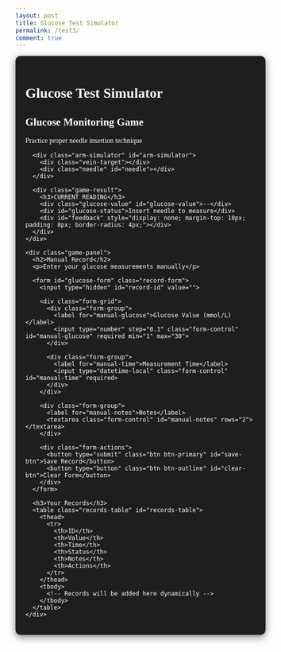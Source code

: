 ```yaml
---
layout: post
title: Glucose Test Simulator
permalink: /test3/
comment: true
---
```


<link href='https://fonts.googleapis.com/css?family=Oxygen Mono' rel='stylesheet'>
<style>
  .container {
    font-family: 'Oxygen Mono';
    max-width: 1200px;
    margin: 0 auto;
    padding: 20px;
    background-color: #1e1e1e;
    color: #ffffff;
    border-radius: 10px;
    box-shadow: 0 4px 15px rgba(0, 0, 0, 0.5);
  }
  
  .game-section {
    display: flex;
    gap: 20px;
    margin-bottom: 40px;
    flex-wrap: wrap;
  }
  
  .game-panel {
    flex: 1;
    background: #2c2c2c;
    border-radius: 10px;
    padding: 20px;
    box-shadow: 0 4px 10px rgba(0, 0, 0, 0.5);
    color: #ffffff;
  }
  
  .arm-simulator {
    position: relative;
    width: 100%;
    height: 300px;
    background-color: #3a3a3a;
    border-radius: 10px;
    margin-bottom: 20px;
    overflow: hidden;
    touch-action: none;
    border: 2px solid #ffffff;
  }
  
  .vein-target {
    position: absolute;
    width: 15px;
    height: 80px;
    background-color: #3a86ff;
    left: 50%;
    top: 50%;
    transform: translate(-50%, -50%);
    border-radius: 8px;
    box-shadow: 0 0 10px rgba(58, 134, 255, 0.6);
  }
  
  .needle {
    position: absolute;
    width: 20px;
    height: 100px;
    background: linear-gradient(to bottom, #e63946, #ff758f);
    cursor: grab;
    top: 20px;
    left: 50%;
    transform: translateX(-50%);
    border-radius: 0 0 8px 8px;
    z-index: 10;
    box-shadow: 0 4px 10px rgba(0, 0, 0, 0.2);
    transition: transform 0.1s;
    touch-action: none;
  }
  
  .game-result {
    text-align: center;
    margin: 20px 0;
    color: #ffffff;
  }
  
  .glucose-value {
    font-size: 2.5rem;
    font-weight: bold;
    color: #3b82f6;
    margin: 10px 0;
  }
  
  .status-normal { color: #10b981; }
  .status-high { color: #f59e0b; }
  .status-low { color: #ef4444; }
  
  .record-form {
    background: #2c2c2c;
    border-radius: 10px;
    padding: 20px;
    box-shadow: 0 4px 10px rgba(0, 0, 0, 0.5);
    margin-bottom: 30px;
    color: #ffffff;
  }
  
  .form-grid {
    display: grid;
    grid-template-columns: 1fr 1fr;
    gap: 15px;
    margin-bottom: 15px;
  }
  
  .form-group {
    margin-bottom: 15px;
  }
  
  .form-group label {
    display: block;
    margin-bottom: 5px;
    font-weight: 500;
  }
  
  .form-control {
    width: 100%;
    padding: 8px;
    border: 1px solid #4a5568;
    border-radius: 6px;
    font-size: 14px;
    background-color: #3a3a3a;
    color: #ffffff;
  }
  
  .form-actions {
    display: flex;
    gap: 10px;
    margin-top: 20px;
  }
  
  .btn {
    padding: 8px 16px;
    border-radius: 6px;
    font-weight: 500;
    cursor: pointer;
    transition: all 0.2s;
  }
  
  .btn-primary {
    background: #3b82f6;
    color: white;
    border: none;
  }
  
  .btn-outline {
    background: #2c2c2c;
    border: 1px solid #e2e8f0;
    color: #ffffff;
  }
  
  .records-table {
    width: 100%;
    border-collapse: collapse;
    margin-top: 20px;
    font-size: 14px;
    background: #2c2c2c;
    border-radius: 10px;
    overflow: hidden;
    box-shadow: 0 4px 10px rgba(0, 0, 0, 0.5);
    color: #ffffff;
  }
  
  .records-table th {
    background: #3a3a3a;
    padding: 12px 15px;
    text-align: left;
    border-bottom: 1px solid #4a5568;
    font-weight: 600;
  }
  
  .records-table td {
    padding: 12px 15px;
    border-bottom: 1px solid #4a5568;
  }
  
  .table-actions {
    display: flex;
    gap: 8px;
  }
  
  .action-btn {
    padding: 4px 8px;
    border-radius: 4px;
    font-size: 12px;
    cursor: pointer;
    border: none;
  }
  
  .edit-btn {
    background: #e0f2fe;
    color: #0369a1;
  }
  
  .delete-btn {
    background: #fee2e2;
    color: #b91c1c;
  }
  
  .feedback {
    position: fixed;
    bottom: 20px;
    left: 50%;
    transform: translateX(-50%);
    padding: 10px 20px;
    border-radius: 5px;
    color: white;
    z-index: 1000;
    display: none;
  }
  
  .feedback-success {
    background-color: #10b981;
  }
  
  .feedback-error {
    background-color: #ef4444;
  }
</style>

<div class="container">
  <h1>Glucose Test Simulator</h1>
  
  <div class="game-section">
    <div class="game-panel">
      <h2>Glucose Monitoring Game</h2>
      <p>Practice proper needle insertion technique</p>
      
      <div class="arm-simulator" id="arm-simulator">
        <div class="vein-target"></div>
        <div class="needle" id="needle"></div>
      </div>
      
      <div class="game-result">
        <h3>CURRENT READING</h3>
        <div class="glucose-value" id="glucose-value">--</div>
        <div id="glucose-status">Insert needle to measure</div>
        <div id="feedback" style="display: none; margin-top: 10px; padding: 8px; border-radius: 4px;"></div>
      </div>
    </div>
    
    <div class="game-panel">
      <h2>Manual Record</h2>
      <p>Enter your glucose measurements manually</p>
      
      <form id="glucose-form" class="record-form">
        <input type="hidden" id="record-id" value="">
        
        <div class="form-grid">
          <div class="form-group">
            <label for="manual-glucose">Glucose Value (mmol/L)</label>
            <input type="number" step="0.1" class="form-control" id="manual-glucose" required min="1" max="30">
          </div>
          
          <div class="form-group">
            <label for="manual-time">Measurement Time</label>
            <input type="datetime-local" class="form-control" id="manual-time" required>
          </div>
        </div>
        
        <div class="form-group">
          <label for="manual-notes">Notes</label>
          <textarea class="form-control" id="manual-notes" rows="2"></textarea>
        </div>
        
        <div class="form-actions">
          <button type="submit" class="btn btn-primary" id="save-btn">Save Record</button>
          <button type="button" class="btn btn-outline" id="clear-btn">Clear Form</button>
        </div>
      </form>
      
      <h3>Your Records</h3>
      <table class="records-table" id="records-table">
        <thead>
          <tr>
            <th>ID</th>
            <th>Value</th>
            <th>Time</th>
            <th>Status</th>
            <th>Notes</th>
            <th>Actions</th>
          </tr>
        </thead>
        <tbody>
          <!-- Records will be added here dynamically -->
        </tbody>
      </table>
    </div>
  </div>
</div>

<script type="module">
  import { pythonURI, fetchOptions } from '{{site.baseurl}}/assets/js/api/config.js';
  const API_BASE_URL = pythonURI + '/api/glucose';

  // ==================== 血糖测试游戏逻辑 ====================
  const needle = document.getElementById('needle');
  const vein = document.querySelector('.vein-target');
  const armSimulator = document.getElementById('arm-simulator');
  const feedback = document.getElementById('feedback');
  const glucoseValue = document.getElementById('glucose-value');
  const glucoseStatus = document.getElementById('glucose-status');
  
  let isDragging = false;
  let offsetX, offsetY;
  
  needle.addEventListener('mousedown', startDrag);
  needle.addEventListener('touchstart', startDrag);
  
  document.addEventListener('mousemove', drag);
  document.addEventListener('touchmove', drag);
  
  document.addEventListener('mouseup', endDrag);
  document.addEventListener('touchend', endDrag);
  
  function startDrag(e) {
      isDragging = true;
      const rect = needle.getBoundingClientRect();
      
      if (e.type === 'mousedown') {
          offsetX = e.clientX - rect.left;
          offsetY = e.clientY - rect.top;
      } else if (e.type === 'touchstart') {
          e.preventDefault();
          offsetX = e.touches[0].clientX - rect.left;
          offsetY = e.touches[0].clientY - rect.top;
      }
      
      needle.style.cursor = 'grabbing';
      needle.style.opacity = '0.8';
  }
  
  function drag(e) {
      if (!isDragging) return;
      
      e.preventDefault();
      const armRect = armSimulator.getBoundingClientRect();
      let clientX, clientY;
      
      if (e.type === 'mousemove') {
          clientX = e.clientX;
          clientY = e.clientY;
      } else if (e.type === 'touchmove') {
          clientX = e.touches[0].clientX;
          clientY = e.touches[0].clientY;
      }
      
      let newLeft = clientX - armRect.left - offsetX;
      let newTop = clientY - armRect.top - offsetY;
      
      newLeft = Math.max(0, Math.min(newLeft, armRect.width - needle.offsetWidth));
      newTop = Math.max(0, Math.min(newTop, armRect.height - needle.offsetHeight));
      
      needle.style.left = `${newLeft}px`;
      needle.style.top = `${newTop}px`;
  }
  
  function endDrag(e) {
      if (!isDragging) return;
      isDragging = false;
      needle.style.cursor = 'grab';
      needle.style.opacity = '1';
      
      if (isColliding(needle.getBoundingClientRect(), vein.getBoundingClientRect())) {
          handleSuccess();
      } else {
          handleError();
      }
  }
  
  function isColliding(rect1, rect2) {
      const center1 = {
          x: rect1.left + rect1.width / 2,
          y: rect1.top + rect1.height / 2
      };
      
      const center2 = {
          x: rect2.left + rect2.width / 2,
          y: rect2.top + rect2.height / 2
      };
      
      return (
          Math.abs(center1.x - center2.x) < rect2.width / 2 &&
          Math.abs(center1.y - center2.y) < rect2.height / 2
      );
  }
  
  function handleSuccess() {
      const glucose = generateGlucoseReading();
      const status = getGlucoseStatus(glucose);
      
      glucoseValue.textContent = `${glucose} mmol/L`;
      glucoseStatus.textContent = status;
      glucoseStatus.className = `status-${status.toLowerCase()}`;
      
      showFeedback('Measurement successful!', 'success');
  }
  
  function handleError() {
      showFeedback('Please aim for the blue vein area', 'error');
  }
  
  function generateGlucoseReading() {
      if (Math.random() < 0.7) {
          return (4 + Math.random() * 3.8).toFixed(1);
      } else {
          return Math.random() < 0.5 
              ? (2 + Math.random() * 2).toFixed(1)
              : (7.8 + Math.random() * 5).toFixed(1);
      }
  }
  
  function getGlucoseStatus(glucose) {
      glucose = parseFloat(glucose);
      if (glucose < 4) return 'Low';
      if (glucose > 7.8) return 'High';
      return 'Normal';
  }

  // ==================== UI 操作 ====================
  
let currentEditId = null;
  const form = document.getElementById('glucose-form');
  const recordIdInput = document.getElementById('record-id');
  const glucoseInput = document.getElementById('manual-glucose');
  const timeInput = document.getElementById('manual-time');
  const notesInput = document.getElementById('manual-notes');
  const saveBtn = document.getElementById('save-btn');
  const clearBtn = document.getElementById('clear-btn');
  const recordsTable = document.getElementById('records-table').querySelector('tbody');

  // 表单提交
  form.addEventListener('submit', async (e) => {
      e.preventDefault();
      
      const recordData = {
          value: parseFloat(glucoseInput.value),
          time: timeInput.value,
          notes: notesInput.value
      };
      
      try {
          if (currentEditId) {
              await window.updateGlucoseRecord(currentEditId, recordData);
          } else {
              await window.createGlucoseRecord(recordData);
          }
          await window.fetchGlucoseRecords();
          resetForm();
      } catch (error) {
          console.error('Error saving record:', error);
          showFeedback('Failed to save record. Please try again.', 'error');
      }
  });

  // 清除表单
  function resetForm() {
      currentEditId = null;
      form.reset();
      saveBtn.textContent = 'Save Record';
      timeInput.value = new Date().toISOString().slice(0, 16);
  }

  clearBtn.addEventListener('click', resetForm);

  // 初始化
  window.fetchGlucoseRecords();
  timeInput.value = new Date().toISOString().slice(0, 16);

  // 显示记录
  function displayRecords(records) {
      recordsTable.innerHTML = '';
      
      const sortedRecords = [...records].sort((a, b) => new Date(b.time) - new Date(a.time));
      
      sortedRecords.forEach(record => {
          const row = recordsTable.insertRow();
          
          row.innerHTML = `
              <td>${record.id.slice(-4)}</td>
              <td>${record.value} mmol/L</td>
              <td>${formatDateTime(record.time)}</td>
              <td><span class="status-${record.status.toLowerCase()}">${record.status}</span></td>
              <td>${record.notes || '-'}</td>
              <td class="table-actions">
                  <button class="action-btn edit-btn" data-id="${record.id}">Edit</button>
                  <button class="action-btn delete-btn" data-id="${record.id}">Delete</button>
              </td>
          `;
      });
      
      // 添加事件监听器
      document.querySelectorAll('.edit-btn').forEach(btn => {
          btn.addEventListener('click', () => editRecordHandler(btn.dataset.id));
      });
      
      document.querySelectorAll('.delete-btn').forEach(btn => {
          btn.addEventListener('click', () => deleteRecordHandler(btn.dataset.id));
      });
  }

  // 格式化日期时间
  function formatDateTime(datetimeStr) {
      if (!datetimeStr) return '-';
      const dt = new Date(datetimeStr);
      return dt.toLocaleString();
  }

  // 编辑记录处理
  async function editRecordHandler(id) {
      try {
          const response = await fetch(`${API_BASE_URL}/${id}`, {
              ...fetchOptions,
              headers: {
                  ...fetchOptions.headers,
                  'Authorization': `Bearer ${localStorage.getItem('token') || ''}`
              }
          });
          
          if (!response.ok) {
              throw new Error('Failed to fetch record');
          }
          
          const record = await response.json();
          
          currentEditId = record.id;
          recordIdInput.value = record.id;
          glucoseInput.value = record.value;
          timeInput.value = record.time.slice(0, 16);
          notesInput.value = record.notes || '';
          saveBtn.textContent = 'Update Record';
          
          form.scrollIntoView({ behavior: 'smooth' });
      } catch (error) {
          console.error('Error fetching record:', error);
          showFeedback('Failed to load record for editing.', 'error');
      }
  }

  // 删除记录处理
  async function deleteRecordHandler(id) {
      if (confirm('Are you sure you want to delete this record?')) {
          try {
              await window.deleteGlucoseRecord(id);
              await window.fetchGlucoseRecords();
          } catch (error) {
              console.error('Error deleting record:', error);
              showFeedback('Failed to delete record.', 'error');
          }
      }
  }


// ==================== CRUD 操作 ====================

// Define all the functions first
window.fetchGlucoseRecords = async function() {
    try {
        const response = await fetch(`${pythonURI}/api/glucose`, {
            ...fetchOptions,
            method: 'GET',
            headers: { 'Content-Type': 'application/json' }
        });
        
        if (!response.ok) {
            throw new Error('Failed to fetch records: ' + response.statusText);
        }
        
        const records = await response.json();
        displayRecords(records);
    } catch (error) {
        console.error('Error fetching records:', error);
        showFeedback('Error fetching records.', 'error');
    }
}

window.createGlucoseRecord = async function(recordData) {
    try {
        const response = await fetch(`${pythonURI}/api/glucose`, {
            ...fetchOptions,
            method: 'POST',
            headers: { 'Content-Type': 'application/json' },
            body: JSON.stringify(recordData)
        });
        
        if (!response.ok) {
            throw new Error('Failed to create record: ' + response.statusText);
        }
        
        return await response.json();
    } catch (error) {
        console.error('Error creating record:', error);
        throw error;
    }
}

window.updateGlucoseRecord = async function(id, recordData) {
    try {
        const response = await fetch(`${pythonURI}/api/glucose/${id}`, {
            ...fetchOptions,
            method: 'PUT',
            headers: { 'Content-Type': 'application/json' },
            body: JSON.stringify(recordData)
        });
        
        if (!response.ok) {
            throw new Error('Failed to update record: ' + response.statusText);
        }
        
        return await response.json();
    } catch (error) {
        console.error('Error updating record:', error);
        throw error;
    }
}

window.deleteGlucoseRecord = async function(id) {
    try {
        const response = await fetch(`${pythonURI}/api/glucose/${id}`, {
            ...fetchOptions,
            method: 'DELETE'
        });
        
        if (!response.ok) {
            throw new Error('Failed to delete record: ' + response.statusText);
        }
        
        return await response.json();
    } catch (error) {
        console.error('Error deleting record:', error);
        throw error;
    }
}

// Then call the functions after they're defined
window.fetchGlucoseRecords();
timeInput.value = new Date().toISOString().slice(0, 16);
</script>
